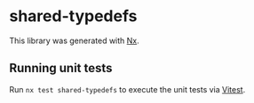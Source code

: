 # shared-typedefs

This library was generated with [Nx](https://nx.dev).

## Running unit tests

Run `nx test shared-typedefs` to execute the unit tests via [Vitest](https://vitest.dev/).
